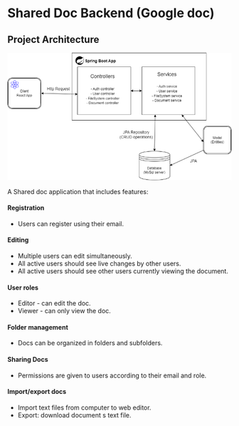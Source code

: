 
# Shared Doc Backend (Google doc)

## Project Architecture
![architecture](./docs/SharedDocArchitecture.png)

A Shared doc application that includes features:

#### Registration
* Users can register using their email.

#### Editing
* Multiple users can edit simultaneously.
* All active users should see live changes by other users.
* All active users should see other users currently viewing the document.

#### User roles
* Editor - can edit the doc.
* Viewer - can only view the doc.

#### Folder management
* Docs can be organized in folders and subfolders.

#### Sharing Docs
* Permissions are given to users according to their email and role.

#### Import/export docs
* Import text files from computer to web editor.
* Export: download document s text file.
